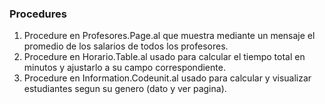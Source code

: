 ### Procedures
1. Procedure en Profesores.Page.al que muestra mediante un mensaje el promedio de los salarios de todos los profesores.
2. Procedure en Horario.Table.al usado para calcular el tiempo total en minutos y ajustarlo a su campo correspondiente.
2. Procedure en Information.Codeunit.al usado para calcular y visualizar estudiantes segun su genero (dato y ver pagina).
